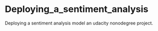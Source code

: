 # Deploying_a_sentiment_analysis
Deploying a sentiment analysis model an udacity nonodegree project.
